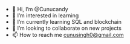 - 👋 Hi, I’m @Cunucandy
- 👀 I’m interested in learning
- 🌱 I’m currently learning SQL and blockchain
- 💞️ I’m looking to collaborate on new projects
- 📫 How to reach me cunusingh0@gmail.com

<!---
Cunucandy/Cunucandy is a ✨ special ✨ repository because its `README.md` (this file) appears on your GitHub profile.
You can click the Preview link to take a look at your changes.
--->
